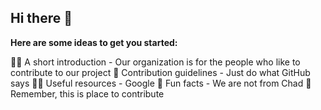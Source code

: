 ## Hi there 👋



**Here are some ideas to get you started:**

🙋‍♀️ A short introduction - Our organization is for the people who like to contribute to our project
🌈 Contribution guidelines - Just do what GitHub says
👩‍💻 Useful resources - Google
🍿 Fun facts - We are not from Chad
🧙 Remember, this is place to contribute

